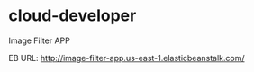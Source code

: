 # cloud-developer

Image Filter APP

EB URL: http://image-filter-app.us-east-1.elasticbeanstalk.com/
